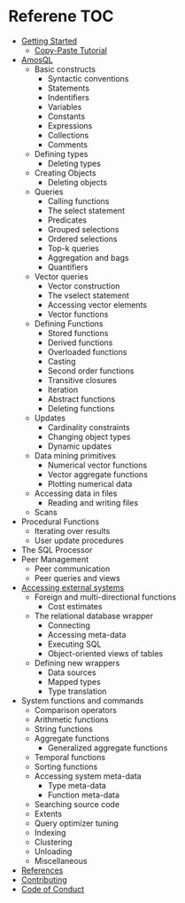 # Referene TOC

* [Getting Started](getting-started.md)
    * [Copy-Paste Tutorial](tutorial.md)
* [AmosQL](amosql.md)
  * Basic constructs
    * Syntactic conventions
    * Statements
    * Indentifiers
    * Variables
    * Constants
    * Expressions
    * Collections
    * Comments
  * Defining types
    * Deleting types
  * Creating Objects
    * Deleting objects
  * Queries
    * Calling functions
    * The select statement
    * Predicates
    * Grouped selections
    * Ordered selections
    * Top-k queries
    * Aggregation and bags
    * Quantifiers
  * Vector queries
    * Vector construction
    * The vselect statement
    * Accessing vector elements
    * Vector functions
  * Defining Functions
    * Stored functions
    * Derived functions
    * Overloaded functions
    * Casting
    * Second order functions
    * Transitive closures
    * Iteration
    * Abstract functions
    * Deleting functions
  * Updates
    * Cardinality constraints
    * Changing object types
    * Dynamic updates
  * Data mining primitives
    * Numerical vector functions
    * Vector aggregate functions
    * Plotting numerical data
  * Accessing data in files
    * Reading and writing files
  * Scans
* Procedural Functions
  * Iterating over results
  * User update procedures
* The SQL Processor
* Peer Management
  * Peer communication
  * Peer queries and views
* [Accessing external systems](accessing-external-systems.md)
  * Foreign and multi-directional functions
    * Cost estimates
  * The relational database wrapper
    * Connecting
    * Accessing meta-data
    * Executing SQL
    * Object-oriented views of tables
  * Defining new wrappers
    * Data sources
    * Mapped types
    * Type translation
* System functions and commands
  * Comparison operators
  * Arithmetic functions
  * String functions
  * Aggregate functions
    * Generalized aggregate functions
  * Temporal functions
  * Sorting functions
  * Accessing system meta-data
    * Type meta-data
    * Function meta-data
  * Searching source code
  * Extents
  * Query optimizer tuning
  * Indexing
  * Clustering
  * Unloading
  * Miscellaneous
* [References](references.md)
* [Contributing](CONTRIBUTING.md)
* [Code of Conduct](CODE_OF_CONDUCT.md)
